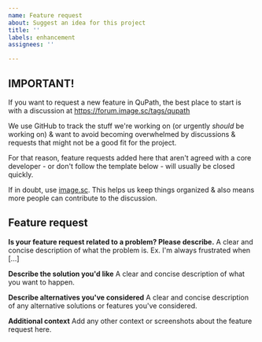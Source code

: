 ```yaml
---
name: Feature request
about: Suggest an idea for this project
title: ''
labels: enhancement
assignees: ''

---
```


## IMPORTANT!

If you want to request a new feature in QuPath, the best place to start is with a discussion at https://forum.image.sc/tags/qupath

We use GitHub to track the stuff we're working on (or urgently *should* be working on) & want to avoid becoming overwhelmed by discussions & requests that might not be a good fit for the project.

For that reason, feature requests added here that aren't agreed with a core developer - or don't follow the template below - will usually be closed quickly. 

If in doubt, use [image.sc](https://forum.image.sc/tags/qupath). This helps us keep things organized & also means more people can contribute to the discussion.

## Feature request

**Is your feature request related to a problem? Please describe.**
A clear and concise description of what the problem is. Ex. I'm always frustrated when [...]

**Describe the solution you'd like**
A clear and concise description of what you want to happen.

**Describe alternatives you've considered**
A clear and concise description of any alternative solutions or features you've considered.

**Additional context**
Add any other context or screenshots about the feature request here.
